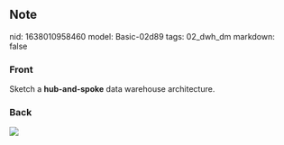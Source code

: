 ## Note
nid: 1638010958460
model: Basic-02d89
tags: 02_dwh_dm
markdown: false

### Front
Sketch a <b>hub-and-spoke</b> data warehouse architecture.

### Back
<img src="39051812.png">
